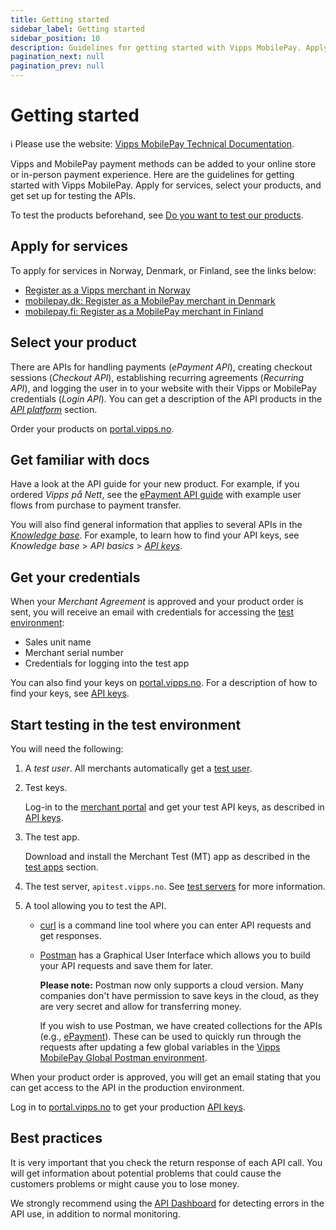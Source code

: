 ```yaml
---
title: Getting started
sidebar_label: Getting started
sidebar_position: 10
description: Guidelines for getting started with Vipps MobilePay. Apply for services, select your products, and get set up for testing the APIs.
pagination_next: null
pagination_prev: null
---
```


# Getting started

<!-- START_COMMENT -->
ℹ️ Please use the website:
[Vipps MobilePay Technical Documentation](https://developer.vippsmobilepay.com/docs/getting-started/).
<!-- END_COMMENT -->

Vipps and MobilePay payment methods can be added to your online store or in-person payment experience.
Here are the guidelines for getting started with Vipps MobilePay. Apply for services, select your products, and get set up for testing the APIs.

To test the products beforehand, see
[Do you want to test our products](https://vippsmobilepay.com/merchant-test-account-sign-up).

## Apply for services

To apply for services in Norway, Denmark, or Finland, see the links below:

* [Register as a Vipps merchant in Norway](./knowledge-base/applying-for-services.md#using-vipps-in-norway)
* [mobilepay.dk: Register as a MobilePay merchant in Denmark](https://mobilepay.dk/hjaelp/mobilepay-til-erhverv/mobilepay-portalen/mobilepay-portalen/jeg-er-ny-kunde-hvordan-bestiller-jeg-mobilepay#scroll)
* [mobilepay.fi: Register as a MobilePay merchant in Finland](https://mobilepay.fi/yrityksille/turvallisuus/yrityksen-rekisteroityminen)

## Select your product

There are APIs for handling payments (*ePayment API*),
creating checkout sessions (*Checkout API*), establishing recurring agreements (*Recurring API*),
and logging the user in to your website with their Vipps or MobilePay credentials (*Login API*).
You can get a description of the API products in the [*API platform*](https://developer.vippsmobilepay.com/docs/APIs/)
section.

Order your products on [portal.vipps.no](https://portal.vipps.no).

## Get familiar with docs

Have a look at the API guide for your new product.
For example, if you ordered *Vipps på Nett*, see the
[ePayment API guide](https://developer.vippsmobilepay.com/docs/APIs/epayment-api/) with
example user flows from purchase to payment transfer.

You will also find general information that applies to several APIs in the
[*Knowledge base*](./knowledge-base/README.md).
For example, to learn how to find your API keys, see *Knowledge base* > *API basics* > 
[*API keys*](./knowledge-base/api-keys.md).

## Get your credentials

When your *Merchant Agreement* is approved and your product order is sent, you
will receive an email with credentials for accessing the
[test environment](test-environment.md):

* Sales unit name
* Merchant serial number
* Credentials for logging into the test app

You can also find your keys on [portal.vipps.no](https://portal.vipps.no).
For a description of how to find your keys, see [API keys](./knowledge-base/api-keys.md).

## Start testing in the test environment

You will need the following:

1. A *test user*.
   All merchants automatically get a [test user](test-environment.md#test-users).

1. Test keys.

    Log-in to the [merchant portal](https://portal.vipps.no) and get your test API keys, as described in
    [API keys](./knowledge-base/api-keys.md).

1. The test app.

    Download and install the Merchant Test (MT) app as described in the
    [test apps](./test-environment.md#test-apps) section.

1. The test server, `apitest.vipps.no`.
    See [test servers](./test-environment.md#test-server) for more information.

1. A tool allowing you to test the API.

    * [curl](https://curl.se/) is a command line tool where you can enter API requests and get responses.

    * [Postman](https://www.postman.com/) has a Graphical User Interface which allows you to build your API requests and save them for later.

      **Please note:** Postman now only supports a cloud version. Many companies don't have permission to save keys in the cloud, as they are very secret and allow for transferring money.

      If you wish to use Postman, we have created collections for the APIs (e.g., [ePayment](https://developer.vippsmobilepay.com/docs/APIs/epayment-api/quick-start/)). These can be used to quickly run through the requests after updating a few global variables in the [Vipps MobilePay Global Postman environment](/tools/global-postman-environment.json).

When your product order is approved, you will get an email stating that you can
get access to the API in the production environment.

Log in to
[portal.vipps.no](https://portal.vipps.no)
to get your production
[API keys](./knowledge-base/api-keys.md).

## Best practices

It is very important that you check the return response of each API call.
You will get information about potential problems that could cause the customers problems or might cause you to lose money.

We strongly recommend using the
[API Dashboard](./developer-resources/api-dashboard.md)
for detecting errors in the API use, in addition to normal monitoring.
